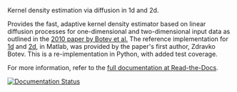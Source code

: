 ﻿Kernel density estimation via diffusion in 1d and 2d.

Provides the fast, adaptive kernel density estimator based on linear
diffusion processes for one-dimensional and two-dimensional input data
as outlined in the [2010 paper by Botev et al.][1] The reference
implementation for [1d][2] and [2d][3], in Matlab, was provided by the
paper's first author, Zdravko Botev. This is a re-implementation in
Python, with added test coverage.

For more information, refer to the [full documentation at
Read-the-Docs][4].

[1]: https://dx.doi.org/10.1214/10-AOS799
[2]: https://mathworks.com/matlabcentral/fileexchange/14034
[3]: https://mathworks.com/matlabcentral/fileexchange/17204
[4]: https://kde-diffusion.readthedocs.io

[![Documentation Status](https://readthedocs.org/projects/kde-diffusion/badge/?version=latest)](https://kde-diffusion.readthedocs.io/en/latest/?badge=latest)
